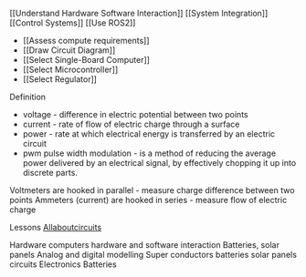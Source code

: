[[Understand Hardware Software Interaction]]
[[System Integration]]
[[Control Systems]]
[[Use ROS2]]
* [[Assess compute requirements]]
* [[Draw Circuit Diagram]]
* [[Select Single-Board Computer]]
* [[Select Microcontroller]]
* [[Select Regulator]]

Definition
* voltage - difference in electric potential between two points
* current  - rate of flow of electric charge through a surface
* power - rate at which electrical energy is transferred by an electric circuit
* pwm pulse width modulation - is a method of reducing the average power delivered by an electrical signal, by effectively chopping it up into discrete parts.

Voltmeters are hooked in parallel - measure charge difference between two points
Ammeters (current) are hooked in series - measure flow of electric charge

Lessons
[Allaboutcircuits](https://www.allaboutcircuits.com/textbook)

Hardware
computers
hardware and software interaction
Batteries, solar panels
Analog and digital modelling
Super conductors
batteries
solar panels
circuits
Electronics
Batteries
